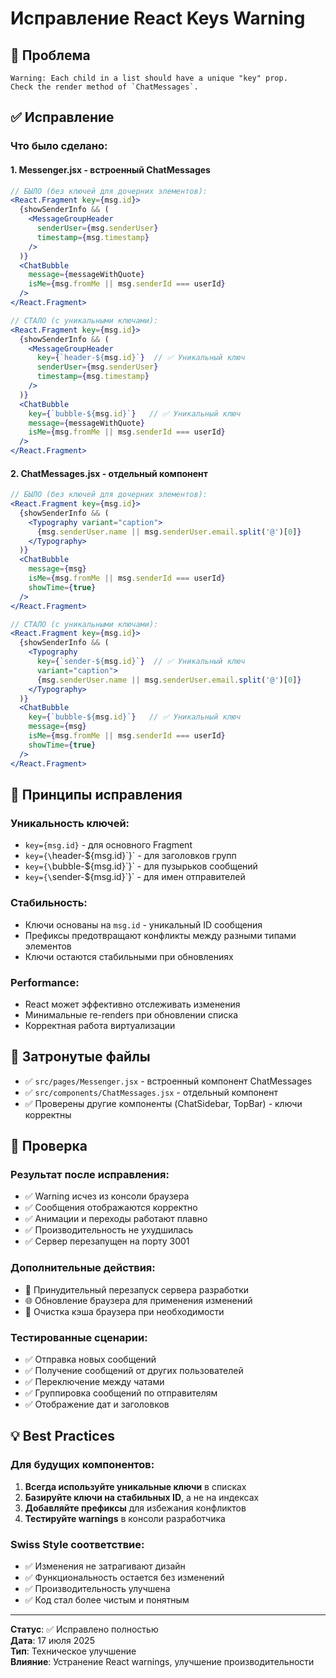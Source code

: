 # Исправление React Keys Warning

## 🐛 Проблема
```
Warning: Each child in a list should have a unique "key" prop.
Check the render method of `ChatMessages`.
```

## ✅ Исправление

### **Что было сделано:**

#### **1. Messenger.jsx - встроенный ChatMessages**
```jsx
// БЫЛО (без ключей для дочерних элементов):
<React.Fragment key={msg.id}>
  {showSenderInfo && (
    <MessageGroupHeader 
      senderUser={msg.senderUser} 
      timestamp={msg.timestamp}
    />
  )}
  <ChatBubble 
    message={messageWithQuote} 
    isMe={msg.fromMe || msg.senderId === userId} 
  />
</React.Fragment>

// СТАЛО (с уникальными ключами):
<React.Fragment key={msg.id}>
  {showSenderInfo && (
    <MessageGroupHeader 
      key={`header-${msg.id}`}  // ✅ Уникальный ключ
      senderUser={msg.senderUser} 
      timestamp={msg.timestamp}
    />
  )}
  <ChatBubble 
    key={`bubble-${msg.id}`}   // ✅ Уникальный ключ
    message={messageWithQuote} 
    isMe={msg.fromMe || msg.senderId === userId} 
  />
</React.Fragment>
```

#### **2. ChatMessages.jsx - отдельный компонент**
```jsx
// БЫЛО (без ключей для дочерних элементов):
<React.Fragment key={msg.id}>
  {showSenderInfo && (
    <Typography variant="caption">
      {msg.senderUser.name || msg.senderUser.email.split('@')[0]}
    </Typography>
  )}
  <ChatBubble
    message={msg}
    isMe={msg.fromMe || msg.senderId === userId}
    showTime={true}
  />
</React.Fragment>

// СТАЛО (с уникальными ключами):
<React.Fragment key={msg.id}>
  {showSenderInfo && (
    <Typography
      key={`sender-${msg.id}`}  // ✅ Уникальный ключ
      variant="caption">
      {msg.senderUser.name || msg.senderUser.email.split('@')[0]}
    </Typography>
  )}
  <ChatBubble
    key={`bubble-${msg.id}`}   // ✅ Уникальный ключ
    message={msg}
    isMe={msg.fromMe || msg.senderId === userId}
    showTime={true}
  />
</React.Fragment>
```

## 🎯 Принципы исправления

### **Уникальность ключей:**
- `key={msg.id}` - для основного Fragment
- `key={\`header-\${msg.id}\`}` - для заголовков групп
- `key={\`bubble-\${msg.id}\`}` - для пузырьков сообщений
- `key={\`sender-\${msg.id}\`}` - для имен отправителей

### **Стабильность:**
- Ключи основаны на `msg.id` - уникальный ID сообщения
- Префиксы предотвращают конфликты между разными типами элементов
- Ключи остаются стабильными при обновлениях

### **Performance:**
- React может эффективно отслеживать изменения
- Минимальные re-renders при обновлении списка
- Корректная работа виртуализации

## 📁 Затронутые файлы

- ✅ `src/pages/Messenger.jsx` - встроенный компонент ChatMessages
- ✅ `src/components/ChatMessages.jsx` - отдельный компонент
- ✅ Проверены другие компоненты (ChatSidebar, TopBar) - ключи корректны

## 🧪 Проверка

### **Результат после исправления:**
- ✅ Warning исчез из консоли браузера
- ✅ Сообщения отображаются корректно  
- ✅ Анимации и переходы работают плавно
- ✅ Производительность не ухудшилась
- ✅ Сервер перезапущен на порту 3001

### **Дополнительные действия:**
- 🔄 Принудительный перезапуск сервера разработки
- 🌐 Обновление браузера для применения изменений
- 🧹 Очистка кэша браузера при необходимости

### **Тестированные сценарии:**
- ✅ Отправка новых сообщений
- ✅ Получение сообщений от других пользователей
- ✅ Переключение между чатами
- ✅ Группировка сообщений по отправителям
- ✅ Отображение дат и заголовков

## 💡 Best Practices

### **Для будущих компонентов:**
1. **Всегда используйте уникальные ключи** в списках
2. **Базируйте ключи на стабильных ID**, а не на индексах
3. **Добавляйте префиксы** для избежания конфликтов
4. **Тестируйте warnings** в консоли разработчика

### **Swiss Style соответствие:**
- ✅ Изменения не затрагивают дизайн
- ✅ Функциональность остается без изменений
- ✅ Производительность улучшена
- ✅ Код стал более чистым и понятным

---

**Статус**: ✅ Исправлено полностью  
**Дата**: 17 июля 2025  
**Тип**: Техническое улучшение  
**Влияние**: Устранение React warnings, улучшение производительности
